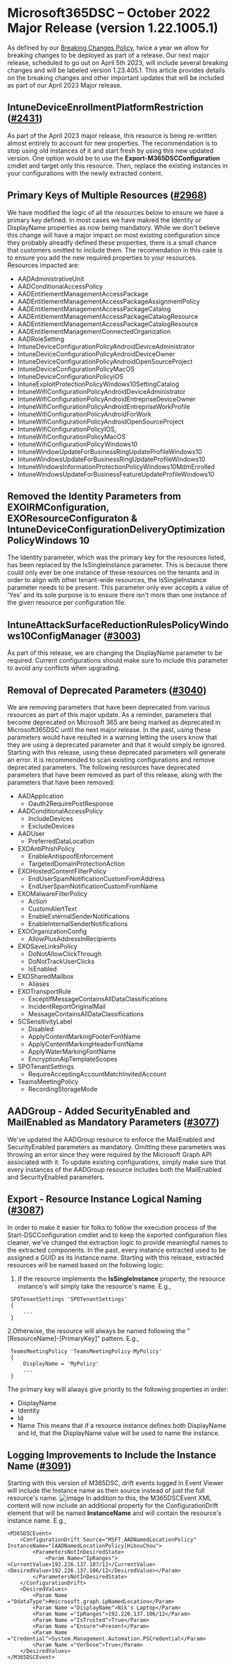 # Microsoft365DSC – October 2022 Major Release (version 1.22.1005.1)

As defined by our [Breaking Changes Policy](https://microsoft365dsc.com/concepts/breaking-changes/), twice a year we allow for breaking changes to be deployed as part of a release. Our next major release, scheduled to go out on April 5th 2023, will include several breaking changes and will be labeled version 1.23.405.1. This article provides details on the breaking changes and other important updates that will be included as part of our April 2023 Major release.

## IntuneDeviceEnrollmentPlatformRestriction ([#2431](https://github.com/microsoft/Microsoft365DSC/pull/2431))
As part of the April 2023 major release, this resource is being re-written almost entirely to account for new properties. The recommendation is to stop using old instances of it and start fresh by using this new updated version. One option would be to use the **Export-M365DSCConfiguration** cmdlet and target only this resource. Then, replace the existing instances in your configurations with the newly extracted content.

## Primary Keys of Multiple Resources ([#2968](https://github.com/microsoft/Microsoft365DSC/pull/2968))
We have modified the logic of all the resources below to ensure we have a primary key defined. In most cases we have makred the Identity or DisplayName properties as now being mandatory. While we don't believe this change will have a major impact on most existing configuration since they probably alreadfy defined these properties, there is a small chance that customers omitted to include them. The recomendation in this case is to ensure you add the new required properties to your resources. Resources impacted are:

* AADAdministrativeUnit
* AADConditionalAccessPolicy
* AADEntitlementManagementAccessPackage
* AADEntitlementManagementAccessPackageAssignmentPolicy
* AADEntitlementManagementAccessPackageCatalog
* AADEntitlementManagementAccessPackageCatalogResource
* AADEntitlementManagementAccessPackageCatalogResource
* AADEntitlementManagementConnectedOrganization
* AADRoleSetting
* IntuneDeviceConfigurationPolicyAndroidDeviceAdministrator
* IntuneDeviceConfigurationPolicyAndroidDeviceOwner
* IntuneDeviceConfigurationPolicyAndroidOpenSourceProject
* IntuneDeviceConfigurationPolicyMacOS
* IntuneDeviceConfigurationPolicyiOS
* IntuneExploitProtectionPolicyWindows10SettingCatalog
* IntuneWifiConfigurationPolicyAndroidDeviceAdministrator
* IntuneWifiConfigurationPolicyAndroidEntrepriseDeviceOwner
* IntuneWifiConfigurationPolicyAndroidEntrepriseWorkProfile
* IntuneWifiConfigurationPolicyAndroidForWork
* IntuneWifiConfigurationPolicyAndroidOpenSourceProject
* IntuneWifiConfigurationPolicyIOS,
* IntuneWifiConfigurationPolicyMacOS
* IntuneWifiConfigurationPolicyWindows10
* IntuneWindowUpdateForBusinessRingUpdateProfileWindows10
* IntuneWindowsUpdateForBusinessRingUpdateProfileWindows10
* IntuneWindowsInformationProtectionPolicyWindows10MdmEnrolled
* IntuneWindowsUpdateForBusinessFeatureUpdateProfileWindows10

## Removed the Identity Parameters from EXOIRMConfiguration, EXOResourceConfiguraton & IntuneDeviceConfigurationDeliveryOptimizationPolicyWindows 10
The Identity parameter, which was the primary key for the resources listed, has been replaced by the IsSingleInstance parameter. This is because there could only ever be one instance of these resources on the tenants and in order to align with other tenant-wide resources, the IsSingleInstance parameter needs to be present. This parameter only ever accepts a value of 'Yes' and its sole purpose is to ensure there isn't more than one instance of the given resource per configuration file.

## IntuneAttackSurfaceReductionRulesPolicyWindows10ConfigManager ([#3003](https://github.com/microsoft/Microsoft365DSC/pull/3003))
As part of this release, we are changing the DisplayName parameter to be required. Current configurations should make sure to include this parameter to avoid any conflicts when upgrading.

## Removal of Deprecated Parameters ([#3040](https://github.com/microsoft/Microsoft365DSC/pull/3040))
We are removing parameters that have been deprecated from various resources as part of this major update. As a reminder, parameters that become deprecated on Microsoft 365 are being marked as deprecated in Microsoft365DSC until the next major release. In the past, using these parameters would have resulted in a warning letting the users know that they are using a deprecated parameter and that it would simply be ignored. Starting with this release, using these deprecated parameters will generate an error. It is recommended to scan existing configurations and remove deprecated parameters. The following resources have deprecated parameters that have been removed as part of this release, along with the parameters that have been removed:

* AADApplication
  * Oauth2RequirePostResponse
* AADConditionalAccessPolicy
  * IncludeDevices
  * ExcludeDevices
* AADUser
  * PreferredDataLocation
* EXOAntiPhishPolicy
  * EnableAntispoofEnforcement
  * TargetedDomainProtectionAction
* EXOHostedContentFilterPolicy
  * EndUserSpamNotificationCustomFromAddress
  * EndUserSpamNotificationCustomFromName
* EXOMalwareFilterPolicy
  * Action
  * CustomAlertText
  * EnableExternalSenderNotifications
  * EnableInternalSenderNotifications
* EXOOrganizationConfig
  * AllowPlusAddressInRecipients
* EXOSaveLinksPolicy
  * DoNotAllowClickThrough
  * DoNotTrackUserClicks
  * IsEnabled
* EXOSharedMailbox
  * Aliases
* EXOTransportRule
  * ExceptIfMessageContainsAllDataClassifications
  * IncidentReportOriginalMail
  * MessageContainsAllDataClassifications
* SCSensitivityLabel
  * Disabled
  * ApplyContentMarkingFooterFontName
  * ApplyContentMarkingHeaderFontName
  * ApplyWaterMarkingFontName
  * EncryptionAipTemplateScopes
* SPOTenantSettings
  * RequireAcceptingAccountMatchInvitedAccount
* TeamsMeetingPolicy
  * RecordingStorageMode

## AADGroup - Added SecurityEnabled and MailEnabled as Mandatory Parameters ([#3077](https://github.com/microsoft/Microsoft365DSC/pull/3077))
We've updated the AADGroup resource to enforce the MailEnabled and SecurityEnabled parameters as mandatory. Omitting these parameters was throwing an error since they were required by the Microsoft Graph API associated with it. To update existing configurations, simply make sure that every instances of the AADGroup resource includes both the MailEnabled and SecurityEnabled parameters.

## Export - Resource Instance Logical Naming ([#3087](https://github.com/microsoft/Microsoft365DSC/pull/3087))
In order to make it easier for folks to follow the execution process of the Start-DSCConfiguration cmdlet and to keep the exported configuration files cleaner, we've changed the extraction logic to provide meaningful names to the extracted components. In the past, every instance extracted used to be assigned a GUID as its instance name. Starting with this release, extracted resources will be named based on the following logic:

1. If the resource implements the **IsSingleInstance** property, the resource instance's will simply take the resource's name. E.g.,
 ```
  SPOTenantSettings 'SPOTenantSettings'
  {
      ...
  }
 ```

2.Otherwise, the resource will always be named following the "[ResourceName]-[PrimaryKey]" pattern. E.g.,
 ```
  TeamsMeetingPolicy 'TeamsMeetingPolicy-MyPolicy'
  {
      DisplayName = 'MyPolicy'
      ...
  }
  ```
  The primary key will always give priority to the following properties in order:
  * DisplayName
  * Identity
  * Id
  * Name
  This means that if a resource instance defines both DisplayName and Id, that the DisplayName value will be used to name the instance.

## Logging Improvements to Include the Instance Name ([#3091](https://github.com/microsoft/Microsoft365DSC/pull/3091))
Starting with this version of M365DSC, drift events logged in Event Viewer will include the Instance name as their source instead of just the full resource's name.
![image](https://raw.githubusercontent.com/microsoft/Microsoft365DSC/Dev/docs/docs/Images/April2023MR-EventViewer.png)
In addition to this, the M365DSCEvent XML content will now include an additional property for the ConfigurationDrift element that will be named **InstanceName** and will contain the resource's instance name. E.g.,

```
<M365DSCEvent>
    <ConfigurationDrift Source="MSFT_AADNamedLocationPolicy" InstanceName="[AADNamedLocationPolicy]HibouChou">
        <ParametersNotInDesiredState>
            <Param Name="IpRanges"><CurrentValue>192.226.137.107/12</CurrentValue><DesiredValue>192.226.137.106/12</DesiredValue></Param>
        </ParametersNotInDesiredState>
    </ConfigurationDrift>
    <DesiredValues>
        <Param Name ="OdataType">#microsoft.graph.ipNamedLocation</Param>
        <Param Name ="DisplayName">Nik's Laptop</Param>
        <Param Name ="IpRanges">192.226.137.106/12</Param>
        <Param Name ="IsTrusted">True</Param>
        <Param Name ="Ensure">Present</Param>
        <Param Name ="Credential">System.Management.Automation.PSCredential</Param>
        <Param Name ="Verbose">True</Param>
    </DesiredValues>
</M365DSCEvent>
```
